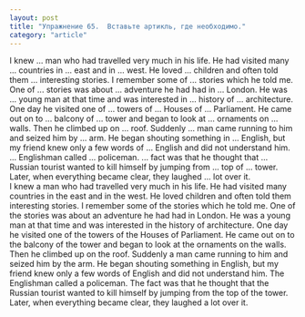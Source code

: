 ```yaml
---
layout: post
title: "Упражнение 65.  Вставьте артикль, где необходимо."
category: "article"
---
```

<section class="question">
I knew ... man who had travelled very much in his life. He had visited many ... countries in ... east and in ... west. He loved ... children and often told them ... interesting stories. I remember some of ... stories which he told me. One of ... stories was about ... adventure he had had in ... London. He was ... young man at that time and was interested in ... history of ... architecture. One day he visited one of ... towers of ... Houses of ... Parliament. He came out on to ... balcony of ... tower and began to look at ... ornaments on ... walls. Then he climbed up on ... roof. Suddenly ... man came running to him and seized him by ... arm. He began shouting something in ... English, but my friend knew only a few words of ... English and did not understand him. ... Englishman called ... policeman. ... fact was that he thought that ... Russian tourist wanted to kill himself by jumping from ... top of ... tower. Later, when everything became clear, they laughed ... lot over it.
</section>

<section class="answer">
I knew a man who had travelled very much in his life. He had visited many countries in the east and in the west. He loved children and often told them interesting stories. I remember some of the stories which he told me. One of the stories was about an adventure he had had in London. He was a young man at that time and was interested in the history of architecture. One day he visited one of the towers of the Houses of Parliament. He came out on to the balcony of the tower and began to look at the ornaments on the walls. Then he climbed up on the roof. Suddenly a man came running to him and seized him by the arm. He began shouting something in English, but my friend knew only a few words of English and did not understand him. The Englishman called a policeman. The fact was that he thought that the Russian tourist wanted to kill himself by jumping from the top of the tower. Later, when everything became clear, they laughed a lot over it.
</section>